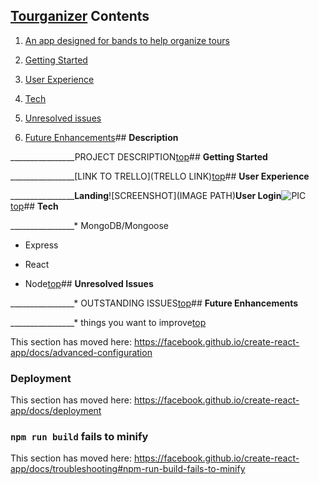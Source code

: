 ## [**Tourganizer**](https://tourganizer.herokuapp.com/) <a name="home"></a> **Contents**

1. [An app designed for bands to help organize tours](#desc)

2. [Getting Started](#start)

3. [User Experience](#ui) 

4. [Tech](#tech)

5. [Unresolved issues](#issues)

6. [Future Enhancements](#stretch)## <a name="desc"></a> **Description**

________________PROJECT DESCRIPTION[top](#home)## <a name="start"></a> **Getting Started**

________________[LINK TO TRELLO](TRELLO LINK)[top](#home)## <a name="ui"></a> **User Experience**

________________**Landing**![SCREENSHOT](IMAGE PATH)**User Login**![PIC](PATH)[top](#home)## <a name="tech"></a> **Tech**

________________* MongoDB/Mongoose

* Express

* React

* Node[top](#home)## <a name="issues"></a> **Unresolved Issues**

________________* OUTSTANDING ISSUES[top](#home)## <a name="stretch"></a> **Future Enhancements**

________________* things you want to improve[top](#home)

This section has moved here: https://facebook.github.io/create-react-app/docs/advanced-configuration

### Deployment

This section has moved here: https://facebook.github.io/create-react-app/docs/deployment

### `npm run build` fails to minify

This section has moved here: https://facebook.github.io/create-react-app/docs/troubleshooting#npm-run-build-fails-to-minify
